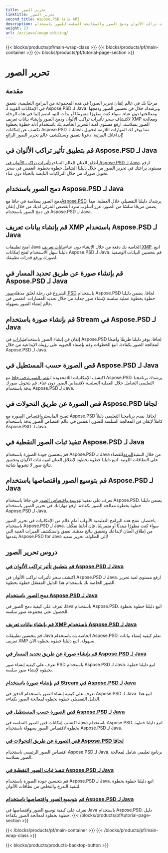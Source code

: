 ```yaml
---
title: تحرير الصور
linktitle: تحرير الصور
second_title: Aspose.PSD جافا API
description: اكتشف سحر تأثيرات تراكب الألوان ودمج الصور والمعالجة السلسة للصور باستخدام Aspose.PSD. ارفع مستوى لعبة تحرير الصور الخاصة بك مع أدلةنا.
weight: 23
url: /ar/java/image-editing/
---
```


{{< blocks/products/pf/main-wrap-class >}}
{{< blocks/products/pf/main-container >}}
{{< blocks/products/pf/tutorial-page-section >}}

# تحرير الصور

## مقدمة 

مرحبًا بك في عالم إتقان تحرير الصور! في هذه المجموعة من البرامج التعليمية، نتعمق في الإمكانات القوية لـ Aspose.PSD لـ Java، ونرشدك خلال فن تحسين الصور ودمجها ومعالجتها دون عناء. سواء كنت مطورًا متمرسًا أو بدأت للتو، انضم إلينا في هذه الرحلة لاكتشاف سحر تأثيرات تراكب الألوان ودمج الصور وإنشاء بيانات تعريف XMP ومعالجة الصور بسلاسة. ارفع مستوى لعبة التحرير الخاصة بك باستخدام أدلة خطوة بخطوة تكشف عن إمكانات Aspose.PSD لـ Java، مما يوفر لك المهارات اللازمة لتحويل إبداعاتك المرئية. دعونا نتعمق ونستكشف عالم تحرير الصور الرائع!

## قم بتطبيق تأثير تراكب الألوان في Aspose.PSD لـ Java

 أطلق العنان للعالم الساحر[تأثيرات تراكب الألوان في Aspose.PSD لـ Java](./color-overlay-effect/). ارفع مستوى براعتك في تحرير الصور من خلال دليلنا الشامل خطوة بخطوة. انغمس في سحر تحويل صورك من خلال التراكبات النابضة بالحياة دون عناء.

## دمج الصور باستخدام Aspose.PSD لـ Java

 دمج الصور بسلاسة في جافا مع[Aspose.PSD](./combine-images/). يرشدك دليلنا التفصيلي خلال العملية، مما يضمن مزيجًا سلسًا من الصور. عزز أسلوب سرد القصص المرئي لديك من خلال إتقان فن دمج الصور باستخدام Aspose.PSD لـ Java.

## قم بإنشاء بيانات تعريف XMP باستخدام Aspose.PSD لـ Java

 امنح تطبيقات Java الخاصة بك دفعة من خلال الإنشاء دون عناء[بيانات تعريف XMP](./create-xmp-metadata/). اتبع دليلنا سهل الاستخدام لفتح إمكانات Aspose.PSD لـ Java. قم بتحسين البيانات الوصفية لصورك ورفع قدرات تطبيقك.

## قم بإنشاء صورة عن طريق تحديد المسار في Aspose.PSD لـ Java

 الشروع في رحلة لخلق مذهلة[صور PSD](./create-image-by-setting-path/) باستخدام Aspose.PSD لجافا. يضمن دليلنا خطوة بخطوة عملية سلسة لإنشاء صور جذابة من خلال تحديد المسارات. انغمس في عالم إنشاء الصور بسهولة.

## قم بإنشاء صورة باستخدام Stream في Aspose.PSD لـ Java

 إتقان فن إنشاء الصور باستخدام[تيارات](./create-image-using-stream/) في Aspose.PSD لجافا. يوفر دليلنا طريقًا واضحًا لمعالجة الصور بكفاءة. اتبع الخطوات وقم بإضفاء الحيوية على رؤيتك الإبداعية من خلال Aspose.PSD لـ Java.

## قص الصورة حسب المستطيل في Aspose.PSD لـ Java

 اكتشف الإمكانيات اللامحدودة لـ[قص الصورة في جافا](./crop-image-by-rectangle/) مع Aspose.PSD. يرشدك برنامجنا التعليمي الشامل خلال العملية السلسة لاقتصاص الصور دون عناء. قم بتحويل صورك بدقة باستخدام Aspose.PSD لـ Java.

## قص الصورة عن طريق التحولات في Aspose.PSD لجافا

 تصبح المايسترو[اقتصاص الصورة](./crop-image-by-shifts/) مع Aspose.PSD لجافا. يقدم برنامجنا التعليمي دليلاً كاملاً لإتقان فن المعالجة السلسة للصور. انغمس في عالم اقتصاص الصور بدقة باستخدام Aspose.PSD لـ Java.

## تنفيذ ثبات الصور النقطية في Aspose.PSD لـ Java

 قم بتحسين جودة الصورة باستخدام Aspose.PSD لـ Java من خلال التنفيذ[التردد](./implement-dithering/)للقضاء على النطاقات اللونية. اتبع دليلنا خطوة بخطوة لإطلاق العنان لقوة ثبات الألوان وتحقيق نتائج صور لا تشوبها شائبة.

## قم بتوسيع الصور واقتصاصها باستخدام Aspose.PSD لـ Java

 تعرف على تعقيدات[توسيع واقتصاص الصور](./expand-and-crop-images/) في جافا باستخدام Aspose.PSD. يضمن دليلنا خطوة بخطوة معالجة الصور بكفاءة. ارفع مهاراتك في تحرير الصور باستخدام Aspose.PSD لـ Java.

باختصار، تفتح هذه البرامج التعليمية الأبواب أمام عالم من الإمكانيات في تحرير الصور باستخدام Aspose.PSD لـ Java. سواء كنت مطورًا مبتدئًا أو متمرسًا، فإن أدلتنا تمكّنك من إطلاق العنان لإبداعك وتحقيق نتائج مذهلة. تعمق واستكشف الميزات الغنية التي يقدمها Aspose.PSD for Java إلى الطاولة. تحرير سعيد!
## دروس تحرير الصور
### [قم بتطبيق تأثير تراكب الألوان في Aspose.PSD لـ Java](./color-overlay-effect/)
اكتشف سحر تأثيرات تراكب الألوان في Aspose.PSD لـ Java. ارفع مستوى لعبة تحرير الصور الخاصة بك باستخدام هذا الدليل المفصّل خطوة بخطوة.
### [دمج الصور باستخدام Aspose.PSD لـ Java](./combine-images/)
تعرف على كيفية دمج الصور في Java باستخدام Aspose.PSD. اتبع دليلنا خطوة بخطوة للحصول على مجموعة صور سلسة.
### [قم بإنشاء بيانات تعريف XMP باستخدام Aspose.PSD لـ Java](./create-xmp-metadata/)
قم بتحسين تطبيقات Java الخاصة بك باستخدام Aspose.PSD. تعلم كيفية إنشاء بيانات تعريف XMP بسهولة. اتبع دليلنا خطوة بخطوة الآن.
### [قم بإنشاء صورة عن طريق تحديد المسار في Aspose.PSD لـ Java](./create-image-by-setting-path/)
تعرف على كيفية إنشاء صور PSD باستخدام Aspose.PSD لـ Java. اتبع دليلنا خطوة بخطوة لإنشاء صور سلسة.
### [قم بإنشاء صورة باستخدام Stream في Aspose.PSD لـ Java](./create-image-using-stream/)
تعرف على كيفية إنشاء الصور باستخدام الدفق في Aspose.PSD لـ Java. اتبع هذا الدليل التفصيلي خطوة بخطوة لمعالجة الصور بكفاءة.
### [قص الصورة حسب المستطيل في Aspose.PSD لـ Java](./crop-image-by-rectangle/)
اكتشف إمكانات قص الصور السلسة في Java باستخدام Aspose.PSD. اتبع دليلنا خطوة بخطوة لاقتصاص الصور بسهولة باستخدام Aspose.PSD لـ Java.
### [قص الصورة عن طريق التحولات في Aspose.PSD لجافا](./crop-image-by-shifts/)
اقتصاص الصور الرئيسي باستخدام Aspose.PSD لـ Java. برنامج تعليمي شامل لمعالجة الصور بسلاسة.
### [تنفيذ ثبات الصور النقطية في Aspose.PSD لـ Java](./implement-dithering/)
قم بتحسين جودة الصورة باستخدام Aspose.PSD لـ Java. اتبع دليلنا خطوة بخطوة لتنفيذ التدرج والتخلص من نطاقات الألوان.
### [قم بتوسيع الصور واقتصاصها باستخدام Aspose.PSD لـ Java](./expand-and-crop-images/)
تعرف على كيفية توسيع الصور واقتصاصها في Java باستخدام Aspose.PSD. دليل خطوة بخطوة لمعالجة الصور بكفاءة.
{{< /blocks/products/pf/tutorial-page-section >}}

{{< /blocks/products/pf/main-container >}}
{{< /blocks/products/pf/main-wrap-class >}}

{{< blocks/products/products-backtop-button >}}

